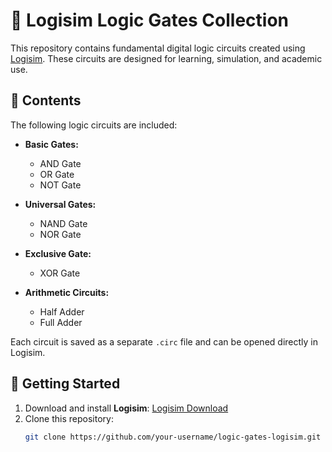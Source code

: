 # 🔌 Logisim Logic Gates Collection

This repository contains fundamental digital logic circuits created using [Logisim](http://www.cburch.com/logisim/). These circuits are designed for learning, simulation, and academic use.

## 📁 Contents

The following logic circuits are included:

- **Basic Gates:**
  - AND Gate
  - OR Gate
  - NOT Gate

- **Universal Gates:**
  - NAND Gate
  - NOR Gate

- **Exclusive Gate:**
  - XOR Gate

- **Arithmetic Circuits:**
  - Half Adder
  - Full Adder

Each circuit is saved as a separate `.circ` file and can be opened directly in Logisim.

## 🚀 Getting Started

1. Download and install **Logisim**: [Logisim Download](http://www.cburch.com/logisim/)
2. Clone this repository:
   ```bash
   git clone https://github.com/your-username/logic-gates-logisim.git
